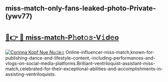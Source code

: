 ## miss-match-only-fans​-leaked-photo​-Private-(ywv77)


# <h2><a href="https://mediaupload.pro?title=miss-match&ref=git">🔗👉 🔴 miss-match-P𝚑ot𝚘𝚜-V𝚒d𝚎o</a></h2>

[![Corinna Kopf Nue Nu𝚍e𝚜](https://i.imgur.com/0qMVB7G.gif)](https://mediaupload.pro?title=miss-match&ref=git)
Online-influencer-miss-match,known-for-publishing-dance-and-lifestyle-content,-including-performances-and-vlogs-on-social-media-platforms.Brilliant-ventriloquist-assistant-miss-match,celebrated-for-their-exceptional-abilities-and-accomplishments-in-assisting-ventriloquists.  
